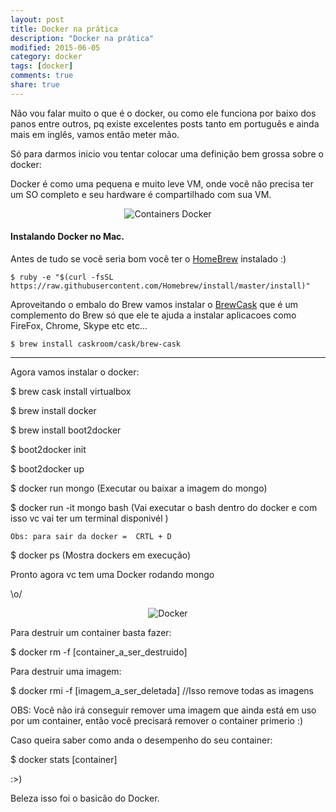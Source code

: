 ```yaml
---
layout: post
title: Docker na prática
description: "Docker na prática"
modified: 2015-06-05
category: docker
tags: [docker]
comments: true
share: true
---
```


Não vou falar muito o que é o docker, ou como ele funciona por baixo dos panos entre outros, pq existe excelentes posts tanto em português e ainda mais em inglês, vamos então meter mão. 

Só para darmos inicio vou tentar colocar uma definição bem grossa sobre o docker:

Docker é como uma pequena e muito leve VM, onde você não precisa ter um SO completo e seu hardware é compartilhado com sua VM. 

<p style="text-align: center;">
  <img src="{{site.baseurl}}/img/posts/containers.jpg" alt="Containers Docker">
</p>


#### Instalando Docker no Mac.

Antes de tudo se você seria bom você ter o [HomeBrew](http://brew.sh/) instalado :)

	$ ruby -e "$(curl -fsSL https://raw.githubusercontent.com/Homebrew/install/master/install)"

Aproveitando o embalo do Brew vamos instalar o [BrewCask](http://caskroom.io/) que é um complemento do Brew só que ele te ajuda a instalar aplicacoes como FireFox, Chrome, Skype etc etc...

	$ brew install caskroom/cask/brew-cask

--------------

Agora vamos instalar o docker:


$ brew cask install virtualbox

$ brew install docker

$ brew install boot2docker

$ boot2docker init

$ boot2docker up

$ docker run mongo  (Executar ou baixar a imagem do mongo)

$ docker run -it mongo bash  (Vai executar o bash dentro do docker e com isso vc vai ter um terminal disponivél )

	Obs: para sair da docker =  CRTL + D

$ docker ps  (Mostra dockers em execução)


Pronto agora vc tem uma Docker rodando mongo 


\o/

<p style="text-align: center;">
  <img src="{{site.baseurl}}/img/posts/docker.jpg" alt="Docker">
</p>


Para destruir um container basta fazer:

$ docker rm -f [container_a_ser_destruido]

Para destruir uma imagem:

$ docker rmi -f [imagem_a_ser_deletada]   //Isso remove todas as imagens  


OBS: Você não irá conseguir remover uma imagem que ainda está em uso por um container, então você precisará remover o container  primerio :)


Caso queira saber como anda o desempenho do seu container:

$ docker stats [container]  


:>)

Beleza isso foi o basicão do Docker.
 









